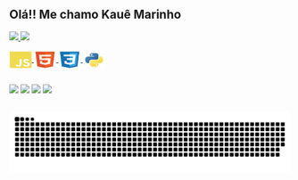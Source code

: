 ## Olá!! Me chamo Kauê Marinho
<div>
  <a href="https://github.com/Marinho-developer">
  <img height="180em" src="https://github-readme-stats.vercel.app/api?username=marinho-developer&show_icons=true&theme=dracula#gh-dark-mode-only)](https://github.com/marinho-developer/github-readme-stats#gh-dark-mode-only"/>
  <img height="180em" src="https://github-readme-stats.vercel.app/api/top-langs/?username=marinho-developer&layout=compact&lagns_count=16&theme=dracula"/>
</div>



<div style="display: inline_block"><br>
  <img align="center" alt="marinho-Js" height="30" width="40" src="https://raw.githubusercontent.com/devicons/devicon/master/icons/javascript/javascript-plain.svg">
  <img align="center" alt="marinho-HTML" height="30" width="40" src="https://raw.githubusercontent.com/devicons/devicon/master/icons/html5/html5-original.svg">
  <img align="center" alt="marinho-CSS" height="30" width="40" src="https://raw.githubusercontent.com/devicons/devicon/master/icons/css3/css3-original.svg">
  <img align="center" alt="marinho-Python" height="30" width="40" src="https://raw.githubusercontent.com/devicons/devicon/master/icons/python/python-original.svg">

##
</div>

<div> 
  <a href="https://instagram.com/marinho_dev" target="_blank"><img src="https://img.shields.io/badge/-Instagram-%23E4405F?style=for-the-badge&logo=instagram&logoColor=white" target="_blank"></a>
 <a href="https://discord.gg/328216124519088139" target="_blank"><img src="https://img.shields.io/badge/Discord-7289DA?style=for-the-badge&logo=discord&logoColor=white" target="_blank"></a> 
  <a href = "mailto:kauemarinhoprofissional@gmail.com"><img src="https://img.shields.io/badge/-Gmail-%23333?style=for-the-badge&logo=gmail&logoColor=white" target="_blank"></a>
  <a href="https://www.linkedin.com/in/kauê-g-556429223/" target="_blank"><img src="https://img.shields.io/badge/-LinkedIn-%230077B5?style=for-the-badge&logo=linkedin&logoColor=white" target="_blank"></a> 
  
</div>

##
<picture>
  <source media="(prefers-color-scheme: dark)" srcset="https://raw.githubusercontent.com/marinho-developer/marinho-developer/output/github-contribution-grid-snake-dark.svg">
  <source media="(prefers-color-scheme: light)" srcset="https://raw.githubusercontent.com/marinho-developer/marinho-developer/output/github-contribution-grid-snake.svg">
  <img alt="github contribution grid snake animation" src="https://raw.githubusercontent.com/marinho-developer/marinho-developer/output/github-contribution-grid-snake.svg">
</picture>
